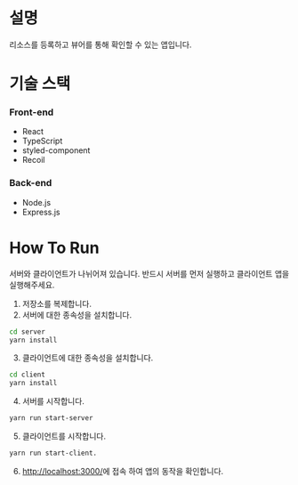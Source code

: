 # 설명

리소스를 등록하고 뷰어를 통해 확인할 수 있는 앱입니다.

# 기술 스택

### **Front-end**

- React
- TypeScript
- styled-component
- Recoil

### **Back-end**

- Node.js
- Express.js

# How To Run

서버와 클라이언트가 나뉘어져 있습니다. 반드시 서버를 먼저 실행하고 클라이언트 앱을 실행해주세요.

1. 저장소를 복제합니다.
2. 서버에 대한 종속성을 설치합니다.

```bash
cd server
yarn install
```

3. 클라이언트에 대한 종속성을 설치합니다.

```bash
cd client
yarn install
```

4. 서버를 시작합니다.

```bash
yarn run start-server
```

5. 클라이언트를 시작합니다.

```bash
yarn run start-client.
```

6. [http://localhost:3000/](http://localhost:3000/)에 접속 하여 앱의 동작을 확인합니다.
